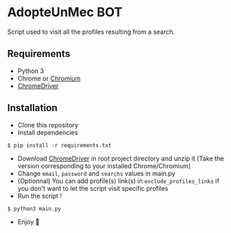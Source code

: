 # AdopteUnMec BOT

Script used to visit all the profiles resulting from a search.

## Requirements

- Python 3 
- Chrome or [Chromium](https://www.chromium.org/getting-involved/download-chromium/)
- [ChromeDriver](https://chromedriver.chromium.org/downloads)

## Installation

- Clone this repository
- Install dependencies
```shell
$ pip install -r requirements.txt
```
- Download [ChromeDriver](https://chromedriver.chromium.org/downloads) in root project directory and unzip it (Take the version corresponding to your installed Chrome/Chromium)
- Change `email`, `password` and `searchs` values in main.py
- (Optionnal) You can add profile(s) link(s) in `exclude_profiles_links` if you don't want to let the script visit specific profiles
- Run the script !
```shell
$ python3 main.py
```
- Enjoy 🎉